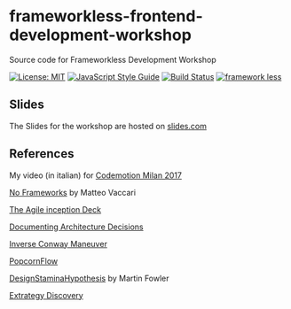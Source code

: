 # frameworkless-frontend-development-workshop

Source code for Frameworkless Development Workshop

[![License: MIT](https://img.shields.io/badge/License-MIT-yellow.svg)](https://opensource.org/licenses/MIT)
[![JavaScript Style Guide](https://img.shields.io/badge/code_style-standard-brightgreen.svg)](https://standardjs.com)
[![Build Status](https://travis-ci.org/e-xtrategy/frameworkless-frontend-development-workshop.svg?branch=master)](https://travis-ci.org/e-xtrategy/frameworkless-frontend-development-workshop)
[![framework less](https://img.shields.io/badge/framework-less-blue.svg)](https://github.com/frameworkless-movement/manifesto)

## Slides

The Slides for the workshop are hosted on [slides.com](http://slides.com/francescostrazzullo/frameworkless-frontend-development-avanscoperta-2018)

## References

My video (in italian) for [Codemotion Milan 2017](https://www.youtube.com/watch?v=cCj0OPWcDh8&feature=youtu.be)

[No Frameworks](http://matteo.vaccari.name/blog/archives/1022) by Matteo Vaccari

[The Agile inception Deck](https://agilewarrior.wordpress.com/2010/11/06/the-agile-inception-deck/)

[Documenting Architecture Decisions](http://thinkrelevance.com/blog/2011/11/15/documenting-architecture-decisions)

[Inverse Conway Maneuver](https://www.thoughtworks.com/radar/techniques/inverse-conway-maneuver)

[PopcornFlow](https://popcornflow.com/)

[DesignStaminaHypothesis](https://martinfowler.com/bliki/DesignStaminaHypothesis.html) by Martin Fowler

[Extrategy Discovery](https://www.extrategy.net/it/blog/la-nostra-discovery-partire-dalla-strategia-consegnare-valore)
    
